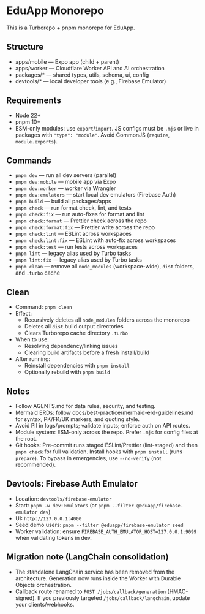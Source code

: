 # EduApp Monorepo

This is a Turborepo + pnpm monorepo for EduApp.

## Structure

- apps/mobile — Expo app (child + parent)
- apps/worker — Cloudflare Worker API and AI orchestration
- packages/\* — shared types, utils, schema, ui, config
- devtools/\* — local developer tools (e.g., Firebase Emulator)

## Requirements

- Node 22+
- pnpm 10+
- ESM-only modules: use `export`/`import`. JS configs must be `.mjs` or live in packages with `"type": "module"`. Avoid CommonJS (`require`, `module.exports`).

## Commands

- `pnpm dev` — run all dev servers (parallel)
- `pnpm dev:mobile` — mobile app via Expo
- `pnpm dev:worker` — worker via Wrangler
- `pnpm dev:emulators` — start local dev emulators (Firebase Auth)
- `pnpm build` — build all packages/apps
- `pnpm check` — run format check, lint, and tests
- `pnpm check:fix` — run auto-fixes for format and lint
- `pnpm check:format` — Prettier check across the repo
- `pnpm check:format:fix` — Prettier write across the repo
- `pnpm check:lint` — ESLint across workspaces
- `pnpm check:lint:fix` — ESLint with auto-fix across workspaces
- `pnpm check:test` — run tests across workspaces
- `pnpm lint` — legacy alias used by Turbo tasks
- `pnpm lint:fix` — legacy alias used by Turbo tasks
- `pnpm clean` — remove all `node_modules` (workspace-wide), `dist` folders, and `.turbo` cache

## Clean

- Command: `pnpm clean`
- Effect:
  - Recursively deletes all `node_modules` folders across the monorepo
  - Deletes all `dist` build output directories
  - Clears Turborepo cache directory `.turbo`
- When to use:
  - Resolving dependency/linking issues
  - Clearing build artifacts before a fresh install/build
- After running:
  - Reinstall dependencies with `pnpm install`
  - Optionally rebuild with `pnpm build`

## Notes

- Follow AGENTS.md for data rules, security, and testing.
- Mermaid ERDs: follow docs/best-practice/mermaid-erd-guidelines.md for syntax, PK/FK/UK markers, and quoting style.
- Avoid PII in logs/prompts; validate inputs; enforce auth on API routes.
- Module system: ESM-only across the repo. Prefer `.mjs` for config files at the root.
- Git hooks: Pre-commit runs staged ESLint/Prettier (lint-staged) and then `pnpm check` for full validation. Install hooks with `pnpm install` (runs `prepare`). To bypass in emergencies, use `--no-verify` (not recommended).

## Devtools: Firebase Auth Emulator

- Location: `devtools/firebase-emulator`
- Start: `pnpm -w dev:emulators` (or `pnpm --filter @eduapp/firebase-emulator dev`)
- UI: `http://127.0.0.1:4000`
- Seed demo users: `pnpm --filter @eduapp/firebase-emulator seed`
- Worker validation: ensure `FIREBASE_AUTH_EMULATOR_HOST=127.0.0.1:9099` when validating tokens in dev.

## Migration note (LangChain consolidation)

- The standalone LangChain service has been removed from the architecture. Generation now runs inside the Worker with Durable Objects orchestration.
- Callback route renamed to `POST /jobs/callback/generation` (HMAC-signed). If you previously targeted `/jobs/callback/langchain`, update your clients/webhooks.
